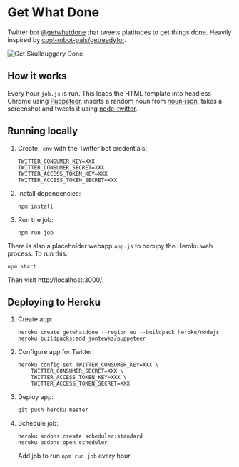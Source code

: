 # Get What Done

Twitter bot [@getwhatdone](https://twitter.com/getwhatdone) that tweets platitudes to get things done. Heavily inspired by [cool-robot-pals/getreadyfor](https://github.com/cool-robot-pals/getreadyfor).

![Get Skullduggery Done](https://pbs.twimg.com/media/ENFWTWoWoAQ7qEh?format=png&name=large)

## How it works

Every hour `job.js` is run. This loads the HTML template into headless Chrome using [Puppeteer](https://pptr.dev/), inserts a random noun from [noun-json](https://github.com/sapics/noun-json), takes a screenshot and tweets it using [node-twitter](https://github.com/desmondmorris/node-twitter). 

## Running locally

1. Create `.env` with the Twitter bot credentials:
   ```
   TWITTER_CONSUMER_KEY=XXX
   TWITTER_CONSUMER_SECRET=XXX
   TWITTER_ACCESS_TOKEN_KEY=XXX
   TWITTER_ACCESS_TOKEN_SECRET=XXX
   ```
1. Install dependencies:
   ```
   npm install
   ```
1. Run the job:
   ```
   npm run job
   ```

There is also a placeholder webapp `app.js` to occupy the Heroku web process. To run this:

```
npm start
```

Then visit http://localhost:3000/.

## Deploying to Heroku

1. Create app:
   ```
   heroku create getwhatdone --region eu --buildpack heroku/nodejs
   heroku buildpacks:add jontewks/puppeteer
   ```
1. Configure app for Twitter:
   ```
   heroku config:set TWITTER_CONSUMER_KEY=XXX \
       TWITTER_CONSUMER_SECRET=XXX \
       TWITTER_ACCESS_TOKEN_KEY=XXX \
       TWITTER_ACCESS_TOKEN_SECRET=XXX
   ```
1. Deploy app:
   ```
   git push heroku master
   ```
1. Schedule job:
   ```
   heroku addons:create scheduler:standard
   heroku addons:open scheduler
   ```
   Add job to run `npm run job` every hour
